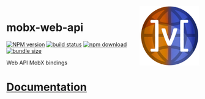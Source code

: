 <img src="assets/logo.png" align="right" width="156" alt="logo" />

# mobx-web-api  

[![NPM version][npm-image]][npm-url] [![build status][github-build-actions-image]][github-actions-url] [![npm download][download-image]][download-url] [![bundle size][bundlephobia-image]][bundlephobia-url]


[npm-image]: http://img.shields.io/npm/v/mobx-web-api.svg
[npm-url]: http://npmjs.org/package/mobx-web-api
[github-build-actions-image]: https://github.com/js2me/mobx-web-api/workflows/Build/badge.svg
[github-actions-url]: https://github.com/js2me/mobx-web-api/actions
[download-image]: https://img.shields.io/npm/dm/mobx-web-api.svg
[download-url]: https://npmjs.org/package/mobx-web-api
[bundlephobia-url]: https://bundlephobia.com/result?p=mobx-web-api
[bundlephobia-image]: https://badgen.net/bundlephobia/minzip/mobx-web-api

Web API MobX bindings    

# [Documentation](https://js2me.github.io/mobx-web-api/)   